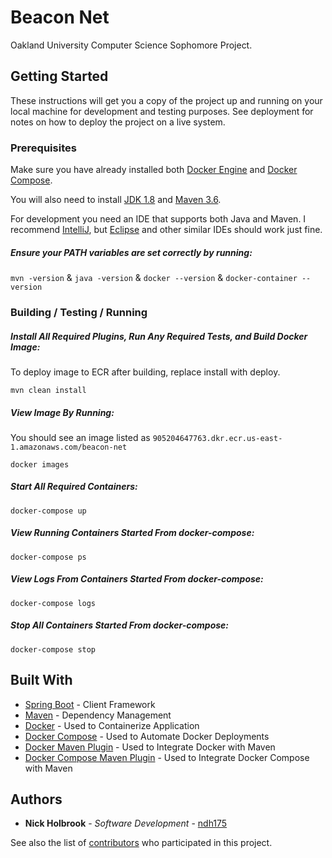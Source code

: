 # Beacon Net

Oakland University Computer Science Sophomore Project. 

## Getting Started

These instructions will get you a copy of the project up and running on your local machine for development and testing purposes. See deployment for notes on how to deploy the project on a live system.

### Prerequisites

Make sure you have already installed both [Docker Engine](https://docs.docker.com/install/) and [Docker Compose](https://docs.docker.com/compose/install/).

You will also need to install [JDK 1.8](https://www.oracle.com/technetwork/java/javase/downloads/jdk8-downloads-2133151.html) and [Maven 3.6](https://maven.apache.org/install.html).

For development you need an IDE that supports both Java and Maven. I recommend [IntelliJ](https://www.jetbrains.com/idea/), but [Eclipse](https://www.eclipse.org) and other similar IDEs should work just fine.

##### Ensure your PATH variables are set correctly by running:

`mvn -version` & `java -version` & `docker --version` & `docker-container --version`

### Building / Testing / Running

##### Install All Required Plugins, Run Any Required Tests, and Build Docker Image:

To deploy image to ECR after building, replace install with deploy.

```
mvn clean install
```

##### View Image By Running:

You should see an image listed as `905204647763.dkr.ecr.us-east-1.amazonaws.com/beacon-net`

```
docker images
```

##### Start All Required Containers:

```
docker-compose up
```

##### View Running Containers Started From docker-compose:

```
docker-compose ps
```

##### View Logs From Containers Started From docker-compose:

```
docker-compose logs
```

##### Stop All Containers Started From docker-compose:

```
docker-compose stop
```

## Built With

* [Spring Boot](http://www.dropwizard.io/1.0.2/docs/) - Client Framework
* [Maven](https://maven.apache.org/) - Dependency Management
* [Docker](https://www.docker.com) - Used to Containerize Application
* [Docker Compose](https://www.docker.com) - Used to Automate Docker Deployments
* [Docker Maven Plugin](https://github.com/spotify/docker-maven-plugin) - Used to Integrate Docker with Maven 
* [Docker Compose Maven Plugin](https://github.com/dkanejs/docker-compose-maven-plugin) - Used to Integrate Docker Compose with Maven


## Authors

* **Nick Holbrook** - *Software Development* - [ndh175](https://github.com/ndh175)

See also the list of [contributors](https://github.com/your/project/contributors) who participated in this project.
